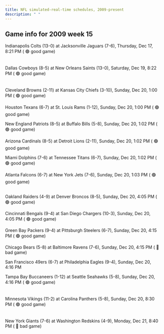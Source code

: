 ```yaml
---
title: NFL simulated-real-time schedules, 2009-present
description: " "
---
```


## Game info for 2009 week 15
Indianapolis Colts (13-0) at Jacksonville Jaguars (7-6), Thursday, Dec 17, 8:21 PM (	:green_circle: good game)

<br/>Dallas Cowboys (8-5) at New Orleans Saints (13-0), Saturday, Dec 19, 8:22 PM (	:green_circle: good game)

<br/>Cleveland Browns (2-11) at Kansas City Chiefs (3-10), Sunday, Dec 20, 1:00 PM (	:green_circle: good game)

Houston Texans (6-7) at St. Louis Rams (1-12), Sunday, Dec 20, 1:00 PM (	:green_circle: good game)

New England Patriots (8-5) at Buffalo Bills (5-8), Sunday, Dec 20, 1:02 PM (	:green_circle: good game)

Arizona Cardinals (8-5) at Detroit Lions (2-11), Sunday, Dec 20, 1:02 PM (	:green_circle: good game)

Miami Dolphins (7-6) at Tennessee Titans (6-7), Sunday, Dec 20, 1:02 PM (	:green_circle: good game)

Atlanta Falcons (6-7) at New York Jets (7-6), Sunday, Dec 20, 1:03 PM (	:green_circle: good game)

<br/>Oakland Raiders (4-9) at Denver Broncos (8-5), Sunday, Dec 20, 4:05 PM (	:green_circle: good game)

Cincinnati Bengals (9-4) at San Diego Chargers (10-3), Sunday, Dec 20, 4:05 PM (	:green_circle: good game)

Green Bay Packers (9-4) at Pittsburgh Steelers (6-7), Sunday, Dec 20, 4:15 PM (	:green_circle: good game)

Chicago Bears (5-8) at Baltimore Ravens (7-6), Sunday, Dec 20, 4:15 PM (	:red_circle: bad game)

San Francisco 49ers (6-7) at Philadelphia Eagles (9-4), Sunday, Dec 20, 4:16 PM

Tampa Bay Buccaneers (1-12) at Seattle Seahawks (5-8), Sunday, Dec 20, 4:16 PM (	:green_circle: good game)

<br/>Minnesota Vikings (11-2) at Carolina Panthers (5-8), Sunday, Dec 20, 8:30 PM (	:green_circle: good game)

<br/>New York Giants (7-6) at Washington Redskins (4-9), Monday, Dec 21, 8:40 PM (	:red_circle: bad game)

